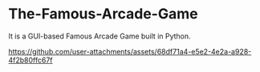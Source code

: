 # The-Famous-Arcade-Game
It is a GUI-based Famous Arcade Game built in Python.     




https://github.com/user-attachments/assets/68df71a4-e5e2-4e2a-a928-4f2b80ffc67f

